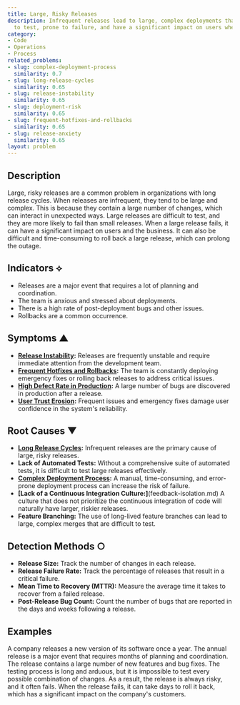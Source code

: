 ```yaml
---
title: Large, Risky Releases
description: Infrequent releases lead to large, complex deployments that are difficult
  to test, prone to failure, and have a significant impact on users when they go wrong.
category:
- Code
- Operations
- Process
related_problems:
- slug: complex-deployment-process
  similarity: 0.7
- slug: long-release-cycles
  similarity: 0.65
- slug: release-instability
  similarity: 0.65
- slug: deployment-risk
  similarity: 0.65
- slug: frequent-hotfixes-and-rollbacks
  similarity: 0.65
- slug: release-anxiety
  similarity: 0.65
layout: problem
---
```


## Description
Large, risky releases are a common problem in organizations with long release cycles. When releases are infrequent, they tend to be large and complex. This is because they contain a large number of changes, which can interact in unexpected ways. Large releases are difficult to test, and they are more likely to fail than small releases. When a large release fails, it can have a significant impact on users and the business. It can also be difficult and time-consuming to roll back a large release, which can prolong the outage.

## Indicators ⟡
- Releases are a major event that requires a lot of planning and coordination.
- The team is anxious and stressed about deployments.
- There is a high rate of post-deployment bugs and other issues.
- Rollbacks are a common occurrence.

## Symptoms ▲
- **[Release Instability](release-instability.md):** Releases are frequently unstable and require immediate attention from the development team.
- **[Frequent Hotfixes and Rollbacks](frequent-hotfixes-and-rollbacks.md):** The team is constantly deploying emergency fixes or rolling back releases to address critical issues.
- **[High Defect Rate in Production](high-defect-rate-in-production.md):** A large number of bugs are discovered in production after a release.
- **[User Trust Erosion](user-trust-erosion.md):** Frequent issues and emergency fixes damage user confidence in the system's reliability.

## Root Causes ▼
- **[Long Release Cycles](long-release-cycles.md):** Infrequent releases are the primary cause of large, risky releases.
- **Lack of Automated Tests:** Without a comprehensive suite of automated tests, it is difficult to test large releases effectively.
- **[Complex Deployment Process](complex-deployment-process.md):** A manual, time-consuming, and error-prone deployment process can increase the risk of failure.
- **[Lack of a Continuous Integration Culture:]**(feedback-isolation.md) A culture that does not prioritize the continuous integration of code will naturally have larger, riskier releases.
- **Feature Branching:** The use of long-lived feature branches can lead to large, complex merges that are difficult to test.

## Detection Methods ○
- **Release Size:** Track the number of changes in each release.
- **Release Failure Rate:** Track the percentage of releases that result in a critical failure.
- **Mean Time to Recovery (MTTR):** Measure the average time it takes to recover from a failed release.
- **Post-Release Bug Count:** Count the number of bugs that are reported in the days and weeks following a release.

## Examples
A company releases a new version of its software once a year. The annual release is a major event that requires months of planning and coordination. The release contains a large number of new features and bug fixes. The testing process is long and arduous, but it is impossible to test every possible combination of changes. As a result, the release is always risky, and it often fails. When the release fails, it can take days to roll it back, which has a significant impact on the company's customers.
